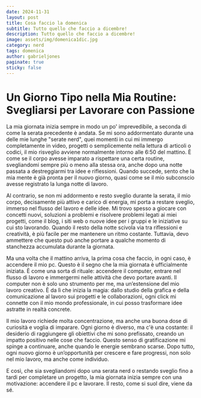 ```yaml
--- 
date: 2024-11-31
layout: post 
title: Cosa faccio la domenica 
subtitle: Tutto quello che faccio a dicembre! 
description: Tutto quello che faccio a dicembre! 
image: assets/img/domenica1dic.jpg
category: nerd 
tags: domenica 
author: gabrieljones 
paginate: true 
sticky: false
--- 
```

# Un Giorno Tipo nella Mia Routine: Svegliarsi per Lavorare con Passione

La mia giornata inizia sempre in modo un po' imprevedibile, a seconda di come la serata precedente è andata. Se mi sono addormentato durante una delle mie lunghe "serate nerd", quei momenti in cui mi immergo completamente in video, progetti o semplicemente nella lettura di articoli o codici, il mio risveglio avviene normalmente intorno alle 6:50 del mattino. È come se il corpo avesse imparato a rispettare una certa routine, svegliandomi sempre più o meno alla stessa ora, anche dopo una notte passata a destreggiarmi tra idee e riflessioni. Quando succede, sento che la mia mente è già pronta per il nuovo giorno, quasi come se il mio subconscio avesse registrato la lunga notte di lavoro.

Al contrario, se non mi addormento e resto sveglio durante la serata, il mio corpo, decisamente più attivo e carico di energia, mi porta a restare sveglio, immerso nel flusso del lavoro e delle idee. Mi trovo spesso a giocare con concetti nuovi, soluzioni a problemi e risolvere problemi legati ai miei progetti, come il blog, i siti web o nuove idee per i gruppi e le iniziative su cui sto lavorando. Quando il resto della notte scivola via tra riflessioni e creatività, è più facile per me mantenere un ritmo costante. Tuttavia, devo ammettere che questo può anche portare a qualche momento di stanchezza accumulata durante la giornata.

Ma una volta che il mattino arriva, la prima cosa che faccio, in ogni caso, è accendere il mio pc. Questo è il segno che la mia giornata è ufficialmente iniziata. È come una sorta di rituale: accendere il computer, entrare nel flusso di lavoro e immergermi nelle attività che devo portare avanti. Il computer non è solo uno strumento per me, ma un’estensione del mio lavoro creativo. È da lì che inizia la magia: dallo studio della grafica e della comunicazione al lavoro sui progetti e le collaborazioni, ogni click mi connette con il mio mondo professionale, in cui posso trasformare idee astratte in realtà concrete.

Il mio lavoro richiede molta concentrazione, ma anche una buona dose di curiosità e voglia di imparare. Ogni giorno è diverso, ma c'è una costante: il desiderio di raggiungere gli obiettivi che mi sono prefissato, creando un impatto positivo nelle cose che faccio. Questo senso di gratificazione mi spinge a continuare, anche quando le energie sembrano scarse. Dopo tutto, ogni nuovo giorno è un’opportunità per crescere e fare progressi, non solo nel mio lavoro, ma anche come individuo.

E così, che sia svegliandomi dopo una serata nerd o restando sveglio fino a tardi per completare un progetto, la mia giornata inizia sempre con una motivazione: accendere il pc e lavorare. Il resto, come si suol dire, viene da sé.

